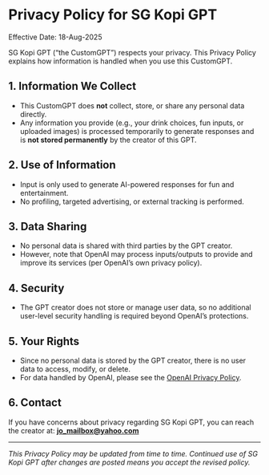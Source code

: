 # Privacy Policy for SG Kopi GPT

Effective Date: 18-Aug-2025

SG Kopi GPT (“the CustomGPT”) respects your privacy. This Privacy Policy explains how information is handled when you use this CustomGPT.

## 1. Information We Collect
- This CustomGPT does **not** collect, store, or share any personal data directly.
- Any information you provide (e.g., your drink choices, fun inputs, or uploaded images) is processed temporarily to generate responses and is **not stored permanently** by the creator of this GPT.

## 2. Use of Information
- Input is only used to generate AI-powered responses for fun and entertainment.
- No profiling, targeted advertising, or external tracking is performed.

## 3. Data Sharing
- No personal data is shared with third parties by the GPT creator.
- However, note that OpenAI may process inputs/outputs to provide and improve its services (per OpenAI’s own privacy policy).

## 4. Security
- The GPT creator does not store or manage user data, so no additional user-level security handling is required beyond OpenAI’s protections.

## 5. Your Rights
- Since no personal data is stored by the GPT creator, there is no user data to access, modify, or delete.
- For data handled by OpenAI, please see the [OpenAI Privacy Policy](https://openai.com/policies/privacy-policy).

## 6. Contact
If you have concerns about privacy regarding SG Kopi GPT, you can reach the creator at: **jo_mailbox@yahoo.com**

---

*This Privacy Policy may be updated from time to time. Continued use of SG Kopi GPT after changes are posted means you accept the revised policy.*
